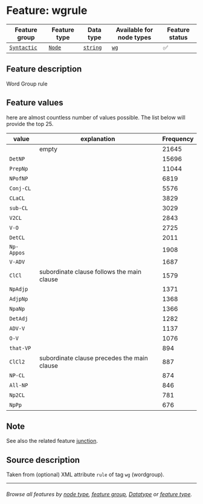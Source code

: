# Feature: wgrule <a name="start"></a>

Feature group | Feature type | Data type | Available for node types | Feature status
---  | --- | --- | --- | ---
[`Syntactic`](featuresbygroup.md#syntactic-features) | [`Node`](featuresbyfeaturetype.md#node-features) | [`string`](featuresbydatatype.md#string-datatype)  | [`wg`](featuresbynodetype.md#wordgroup-nodes) | ✅

## Feature description 

Word Group rule

## Feature values

here are almost countless number of values possible. The list below will provide the top 25.

value | explanation | Frequency
--- | --- | ---
` ` | empty |	 21645
`DetNP` | | 15696
`PrepNp` | | 11044
`NPofNP` | | 6819
`Conj-CL`	| | 5576
`CLaCL` | | 3829
`sub-CL`  | | 	 3029
`V2CL`	 | |  	 2843
`V-O`	  | | 	 2725
`DetCL`	  | | 	 2011
`Np-Appos` | |	1908
`V-ADV`   | |	 1687
`ClCl`	  | subordinate clause follows the main clause | 1579
`NpAdjp`	 | | 1371
`AdjpNp`  | | 1368
`NpaNp`	 | |  1366
`DetAdj`  | | 1282
`ADV-V`	 | | 1137
`O-V`	 | | 1076
`that-VP`	 | | 894
`ClCl2` | subordinate clause precedes the main clause | 887
`NP-CL`	 | | 874
`All-NP`  | | 846
`Np2CL` | | 781
`NpPp` | | 676

## Note

See also the related feature [junction](junction.md#start).

## Source description

Taken from (optional) XML attribute `rule` of tag `wg` (wordgroup).

---
###### *Browse all features by [node type](featuresbynodetype.md#start), [feature group](featuresbygroup.md#start), [Datatype](featuresbydatatype.md#start)  or [feature type](featuresbyfeaturetype.md#start).*
